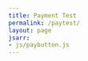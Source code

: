 ```yaml
---
title: Payment Test
permalink: /paytest/
layout: page
jsarr:
- js/paybutton.js
---
```



<div id="paypal-button"></div>

